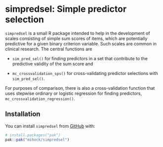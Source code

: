# simpredsel: Simple predictor selection

<!-- badges: start -->
<!-- badges: end -->

`simpredsel` is a small R package intended to help in the development of scales consisting of simple sum scores of items, which are potentially predictive for a given binary criterion variable. Such scales are common in clinical research. The central functions are

- `sim_pred_sel()` for finding predictors in a set that contribute to the predictive validity of the sum score and

- `mc_crossvalidation_sps()` for cross-validating predictor selections with `sim_pred_sel()`. 

For purposes of comparison, there is also a cross-validation function that uses stepwise ordinary or logistic regression for finding predictors, `mc_crossvalidation_regression()`.

## Installation

You can install `simpredsel` from [GitHub](https://github.com/) with:

``` r
# install.packages("pak")
pak::pak("mihock/simpredsel")
```
